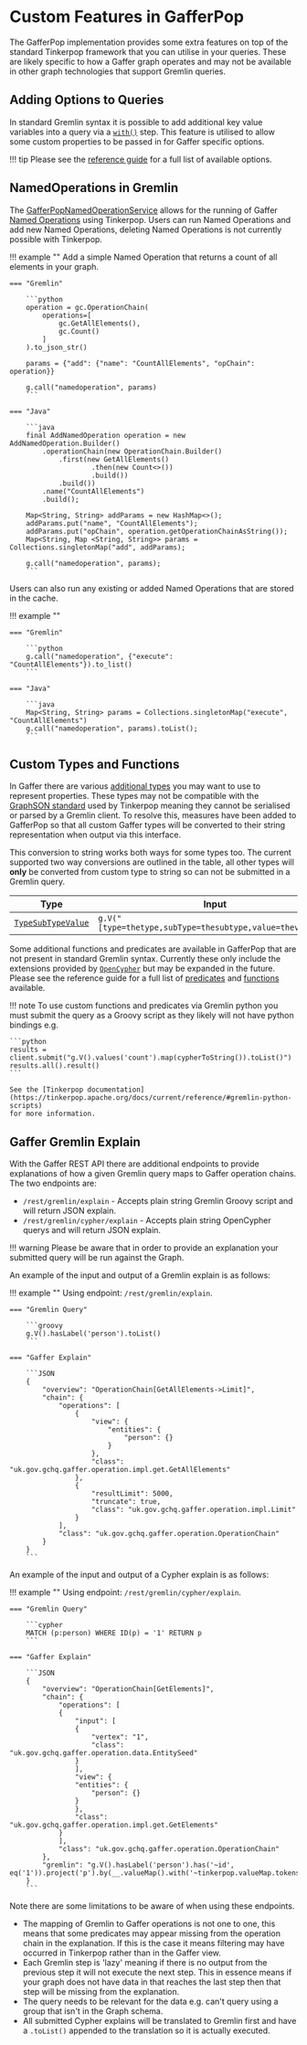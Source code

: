 # Custom Features in GafferPop

The GafferPop implementation provides some extra features on top of the
standard Tinkerpop framework that you can utilise in your queries. These
are likely specific to how a Gaffer graph operates and may not be available
in other graph technologies that support Gremlin queries.

## Adding Options to Queries

In standard Gremlin syntax it is possible to add additional key value variables
into a query via a [`with()`](https://tinkerpop.apache.org/docs/current/reference/#with-step)
step. This feature is utilised to allow some custom properties to be passed in
for Gaffer specific options.

!!! tip
    Please see the [reference guide](../../../reference/gremlin-guide/gaffer-options.md)
    for a full list of available options.

## NamedOperations in Gremlin

The [GafferPopNamedOperationService](https://gchq.github.io/Gaffer/uk/gov/gchq/gaffer/tinkerpop/service/GafferPopNamedOperationService.html)
allows for the running of Gaffer [Named Operations](../../../administration-guide/named-operations.md)
using Tinkerpop. Users can run Named Operations and add new Named Operations,
deleting Named Operations is not currently possible with Tinkerpop.

!!! example ""
    Add a simple Named Operation that returns a count of all elements in your graph.

    === "Gremlin"

        ```python
        operation = gc.OperationChain(
            operations=[
                gc.GetAllElements(),
                gc.Count()
            ]
        ).to_json_str()

        params = {"add": {"name": "CountAllElements", "opChain": operation}}

        g.call("namedoperation", params)
        ```

    === "Java"

        ```java
        final AddNamedOperation operation = new AddNamedOperation.Builder()
            .operationChain(new OperationChain.Builder()
                .first(new GetAllElements()
                        .then(new Count<>())
                        .build())
                .build())
            .name("CountAllElements")
            .build();

        Map<String, String> addParams = new HashMap<>();
        addParams.put("name", "CountAllElements");
        addParams.put("opChain", operation.getOperationChainAsString());
        Map<String, Map <String, String>> params = Collections.singletonMap("add", addParams);

        g.call("namedoperation", params);
        ```

Users can also run any existing or added Named Operations that are stored in the cache.

!!! example ""

    === "Gremlin"

        ```python
        g.call("namedoperation", {"execute": "CountAllElements"}).to_list()
        ```

    === "Java"

        ```java
        Map<String, String> params = Collections.singletonMap("execute", "CountAllElements")
        g.call("namedoperation", params).toList();
        ```

## Custom Types and Functions

In Gaffer there are various [additional types](../../../reference/properties-guide/properties.md)
you may want to use to represent properties. These types may not be compatible
with the [GraphSON standard](https://tinkerpop.apache.org/docs/current/dev/io/#graphson-3d0)
used by Tinkerpop meaning they cannot be serialised or parsed by a Gremlin
client. To resolve this, measures have been added to GafferPop so that all custom
Gaffer types will be converted to their string representation when output via
this interface.

This conversion to string works both ways for some types too. The current
supported two way conversions are outlined in the table, all other types will
**only** be converted from custom type to string so can not be submitted in a
Gremlin query.

| Type | Input | Output |
| --- | --- | --- |
| [`TypeSubTypeValue`](https://gchq.github.io/Gaffer/uk/gov/gchq/gaffer/types/TypeSubTypeValue.html) | `g.V("[type=thetype,subType=thesubtype,value=thevalue]")` | `"TypeSubTypeValue[type=thetype,subType=thesubtype,value=thevalue]"` |

Some additional functions and predicates are available in GafferPop that are
not present in standard Gremlin syntax. Currently these only include the
extensions provided by [`OpenCypher`](https://github.com/opencypher/cypher-for-gremlin/tree/master/tinkerpop/cypher-gremlin-extensions)
but may be expanded in the future. Please see the reference guide for a full
list of [predicates](../../../reference/gremlin-guide/custom-predicates.md)
and [functions](../../../reference/gremlin-guide/custom-functions.md)
available.

!!! note
    To use custom functions and predicates via Gremlin python you must submit
    the query as a Groovy script as they likely will not have python bindings
    e.g.

    ```python
    results =  client.submit("g.V().values('count').map(cypherToString()).toList()")
    results.all().result()
    ```

    See the [Tinkerpop documentation](https://tinkerpop.apache.org/docs/current/reference/#gremlin-python-scripts)
    for more information.

## Gaffer Gremlin Explain

With the Gaffer REST API there are additional endpoints to provide explanations
of how a given Gremlin query maps to Gaffer operation chains. The two endpoints are:

- `/rest/gremlin/explain` - Accepts plain string Gremlin Groovy script and will
  return JSON explain.
- `/rest/gremlin/cypher/explain` - Accepts plain string OpenCypher querys and
  will return JSON explain.

!!! warning
    Please be aware that in order to provide an explanation your submitted query will
    be run against the Graph.

An example of the input and output of a Gremlin explain is as follows:

!!! example ""
    Using endpoint: `/rest/gremlin/explain`.

    === "Gremlin Query"

        ```groovy
        g.V().hasLabel('person').toList()
        ```

    === "Gaffer Explain"

        ```JSON
        {
            "overview": "OperationChain[GetAllElements->Limit]",
            "chain": {
                "operations": [
                    {
                        "view": {
                            "entities": {
                                "person": {}
                            }
                        },
                        "class": "uk.gov.gchq.gaffer.operation.impl.get.GetAllElements"
                    },
                    {
                        "resultLimit": 5000,
                        "truncate": true,
                        "class": "uk.gov.gchq.gaffer.operation.impl.Limit"
                    }
                ],
                "class": "uk.gov.gchq.gaffer.operation.OperationChain"
            }
        }
        ```

An example of the input and output of a Cypher explain is as follows:

!!! example ""
    Using endpoint: `/rest/gremlin/cypher/explain`.

    === "Gremlin Query"

        ```cypher
        MATCH (p:person) WHERE ID(p) = '1' RETURN p
        ```

    === "Gaffer Explain"

        ```JSON
        {
            "overview": "OperationChain[GetElements]",
            "chain": {
                "operations": [
                {
                    "input": [
                    {
                        "vertex": "1",
                        "class": "uk.gov.gchq.gaffer.operation.data.EntitySeed"
                    }
                    ],
                    "view": {
                    "entities": {
                        "person": {}
                    }
                    },
                    "class": "uk.gov.gchq.gaffer.operation.impl.get.GetElements"
                }
                ],
                "class": "uk.gov.gchq.gaffer.operation.OperationChain"
            },
            "gremlin": "g.V().hasLabel('person').has('~id', eq('1')).project('p').by(__.valueMap().with('~tinkerpop.valueMap.tokens')).toList()"
        }
        ```
Note there are some limitations to be aware of when using these endpoints.

- The mapping of Gremlin to Gaffer operations is not one to one, this means that some
predicates may appear missing from the operation chain in the explanation. If this
is the case it means filtering may have occurred in Tinkerpop rather than in the
Gaffer view.
- Each Gremlin step is 'lazy' meaning if there is no output from the previous step it
will not execute the next step. This in essence means if your graph does not have
data in that reaches the last step then that step will be missing from the explanation.
- The query needs to be relevant for the data e.g. can't query using a group that isn't
in the Graph schema.
- All submitted Cypher explains will be translated to Gremlin first and have a `.toList()`
appended to the translation so it is actually executed.
